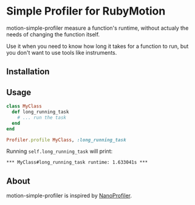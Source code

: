 Simple Profiler for RubyMotion
==============================

motion-simple-profiler measure a function's runtime, without actualy the needs of changing the function itself. 

Use it when you need to know how long it takes for a function to run, but you don't want to use tools like instruments.

## Installation


## Usage

```ruby
class MyClass
  def long_running_task
    # ... run the task
  end
end

Profiler.profile MyClass, :long_running_task 
```

Running `self.long_running_task` will print:

```
*** MyClass#long_running_task runtime: 1.633041s ***
```

## About

motion-simple-profiler is inspired by [NanoProfiler](https://raw.github.com/tomersh/NanoProfiler).

